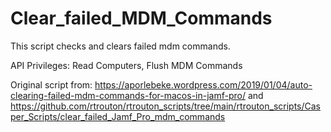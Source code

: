 # Clear_failed_MDM_Commands
This script checks and clears failed mdm commands.

API Privileges:
Read Computers, Flush MDM Commands

Original script from: https://aporlebeke.wordpress.com/2019/01/04/auto-clearing-failed-mdm-commands-for-macos-in-jamf-pro/ and https://github.com/rtrouton/rtrouton_scripts/tree/main/rtrouton_scripts/Casper_Scripts/clear_failed_Jamf_Pro_mdm_commands

